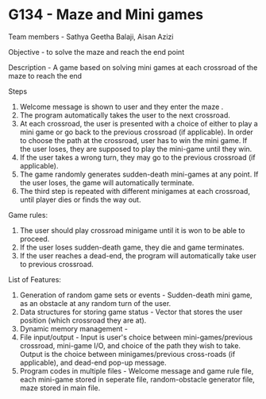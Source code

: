 # G134 - Maze and Mini games 
Team members - Sathya Geetha Balaji, Aisan Azizi

Objective - to solve the maze and reach the end point

Description - A game based on solving mini games at each crossroad of the maze to reach the end

Steps 
1) Welcome message is shown to user and they enter the maze .
2) The program automatically takes the user to the next crossroad.
3) At each crossroad, the user is presented with a choice of either to play a mini game or go back to the previous crossroad (if applicable). In order to choose the path at the crossroad, user has to win the mini game. If the user loses, they are supposed to play the mini-game until they win.
4) If the user takes a wrong turn, they may go to the previous crossroad (if applicable).
5) The game randomly generates sudden-death mini-games at any point. If the user loses, the game will automatically terminate. 
6) The third step is repeated with different minigames at each crossroad, until player dies or finds the way out.


Game rules:
1) The user should play crossroad minigame until it is won to be able to proceed.
1) If the user loses sudden-death game, they die and game terminates. 
2) If the user reaches a dead-end, the program will automatically take user to previous crossroad.

List of Features: 
1. Generation of random game sets or events - Sudden-death mini game, as an obstacle at any random turn of the user. 
2. Data structures for storing game status - Vector that stores the user position (which crossroad they are at). 
3. Dynamic memory management - 
4. File input/output - Input is user's choice between mini-games/previous crossroad, mini-game I/O, and choice of the path they wish to take. Output is the choice between minigames/previous cross-roads (if applicable), and dead-end pop-up message. 
5. Program codes in multiple files - Welcome message and game rule file, each mini-game stored in seperate file, random-obstacle generator file, maze stored in main file.
